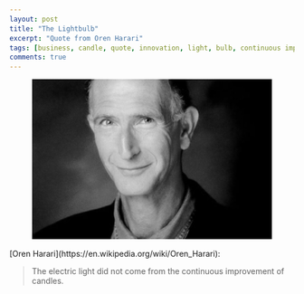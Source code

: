 ```yaml
---
layout: post
title: "The Lightbulb"
excerpt: "Quote from Oren Harari"
tags: [business, candle, quote, innovation, light, bulb, continuous improvement]
comments: true
---
```

<figure>
	<img src="/images/posts/2016/harari.jpg">
</figure>
[Oren Harari](https://en.wikipedia.org/wiki/Oren_Harari):

> The electric light did not come from the continuous improvement of candles.
